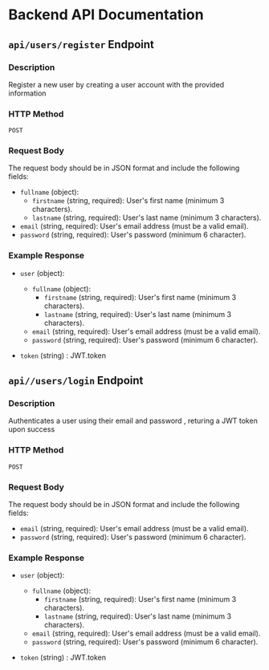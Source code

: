 # Backend API Documentation

## `api/users/register` Endpoint

### Description

Register a new user by creating a user account with the provided information

### HTTP Method

`POST`

### Request Body

The request body should be in JSON format and include the following fields:

- `fullname` (object):
    - `firstname` (string, required): User's first name (minimum 3 characters).
    - `lastname` (string, required): User's last name (minimum 3 characters).
- `email` (string, required): User's email address (must be a valid email).
- `password` (string, required): User's password  (minimum 6 character).

### Example Response

- `user` (object):
    - `fullname` (object):
        - `firstname` (string, required): User's first name (minimum 3 characters).
        - `lastname` (string, required): User's last name (minimum 3 characters).
    - `email` (string, required): User's email address (must be a valid email).
    - `password` (string, required): User's password  (minimum 6 character).

- `token` (string) : JWT.token


## `api//users/login` Endpoint

### Description

Authenticates a user using their email and password , returing a JWT token upon success

### HTTP Method

`POST`

### Request Body

The request body should be in JSON format and include the following fields:


- `email` (string, required): User's email address (must be a valid email).
- `password` (string, required): User's password  (minimum 6 character).

### Example Response

- `user` (object):
    - `fullname` (object):
        - `firstname` (string, required): User's first name (minimum 3 characters).
        - `lastname` (string, required): User's last name (minimum 3 characters).
    - `email` (string, required): User's email address (must be a valid email).
    - `password` (string, required): User's password  (minimum 6 character).

- `token` (string) : JWT.token

